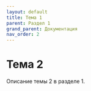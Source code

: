 ```yaml
---
layout: default
title: Тема 1
parent: Раздел 1
grand_parent: Документация
nav_order: 2
---
```


# Тема 2

Описание темы 2 в разделе 1.